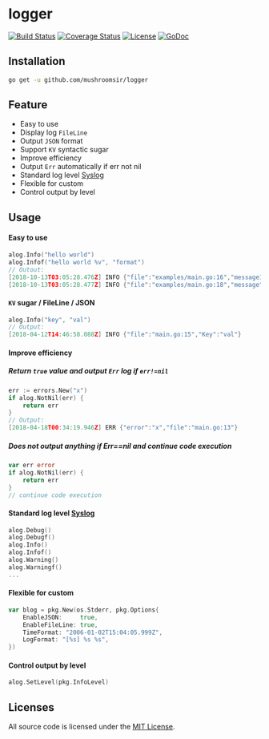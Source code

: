 # logger
[![Build Status](https://img.shields.io/travis/mushroomsir/logger.svg?style=flat-square)](https://travis-ci.org/mushroomsir/logger)
[![Coverage Status](http://img.shields.io/coveralls/mushroomsir/logger.svg?style=flat-square)](https://coveralls.io/github/mushroomsir/logger?branch=master)
[![License](http://img.shields.io/badge/license-mit-blue.svg?style=flat-square)](https://github.com/mushroomsir/logger/blob/master/LICENSE)
[![GoDoc](http://img.shields.io/badge/go-documentation-blue.svg?style=flat-square)](http://godoc.org/github.com/mushroomsir/logger)

## Installation

```sh
go get -u github.com/mushroomsir/logger
```

## Feature

- Easy to use
- Display log ```FileLine```
- Output ```JSON``` format 
- Support ```KV```  syntactic sugar
- Improve efficiency
- Output ```Err``` automatically if err not nil
- Standard log level [Syslog](https://en.wikipedia.org/wiki/Syslog)
- Flexible for custom
- Control output by level

## Usage

#### Easy to use

```go
alog.Info("hello world")
alog.Infof("hello world %v", "format")
// Outout:
[2018-10-13T03:05:28.476Z] INFO {"file":"examples/main.go:16","message1":"hello world"}
[2018-10-13T03:05:28.477Z] INFO {"file":"examples/main.go:18","message":"hello world format"}
```

####  ```KV``` sugar / FileLine / JSON

```go
alog.Info("key", "val")
// Output:
[2018-04-12T14:46:58.088Z] INFO {"file":"main.go:15","Key":"val"}
```
#### Improve efficiency
##### Return ```true``` value and output ```Err``` log if ``` err!=nil ```
```go
err := errors.New("x")
if alog.NotNil(err) {
    return err
}
// Output:
[2018-04-18T00:34:19.946Z] ERR {"error":"x","file":"main.go:13"}
```
##### Does not output anything if Err==nil and continue code execution
```go
var err error
if alog.NotNil(err) {
    return err
}
// continue code execution
```

#### Standard log level [Syslog](https://en.wikipedia.org/wiki/Syslog)

```go
alog.Debug()
alog.Debugf()
alog.Info()
alog.Infof()
alog.Warning()
alog.Warningf()
...
```

#### Flexible for custom

```go
var blog = pkg.New(os.Stderr, pkg.Options{
	EnableJSON:     true,
	EnableFileLine: true,
    TimeFormat: "2006-01-02T15:04:05.999Z",
    LogFormat: "[%s] %s %s",
})
```

#### Control output by level

```go
alog.SetLevel(pkg.InfoLevel)
```

## Licenses

All source code is licensed under the [MIT License](https://github.com/mushroomsir/logger/blob/master/LICENSE).

